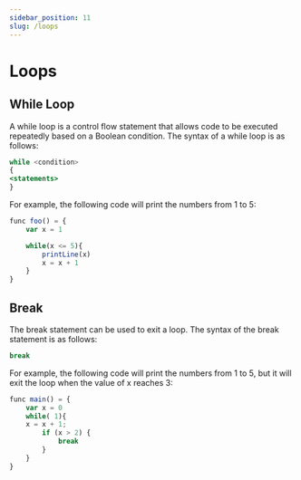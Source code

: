 ```yaml
---
sidebar_position: 11
slug: /loops
---
```


# Loops

## While Loop

A while loop is a control flow statement that allows code to be executed repeatedly based on a Boolean condition. The syntax of a while loop is as follows:

```jsx
while <condition>
{
<statements>
}
```

For example, the following code will print the numbers from 1 to 5:

```jsx
func foo() = {
    var x = 1

    while(x <= 5){
        printLine(x)
        x = x + 1
    }
}
```

## Break

The break statement can be used to exit a loop. The syntax of the break statement is as follows:

```jsx
break
```

For example, the following code will print the numbers from 1 to 5, but it will exit the loop when the value of x reaches 3:

```jsx
func main() = {
    var x = 0
    while( 1){
    x = x + 1;
        if (x > 2) {
            break
        }
    }
}
```
